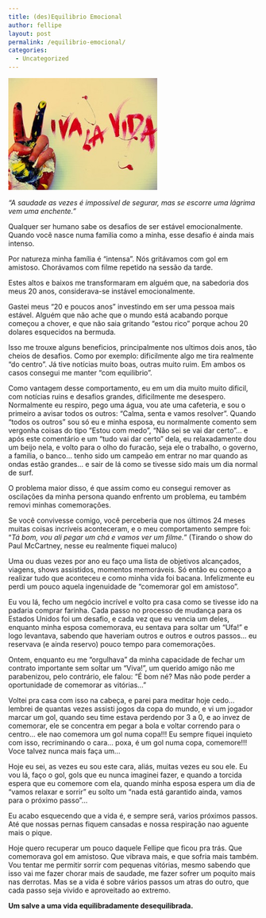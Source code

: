 ```yaml
---
title: (des)Equilibrio Emocional
author: fellipe
layout: post
permalink: /equilibrio-emocional/
categories:
  - Uncategorized
---
```

[<img class="size-medium wp-image-286 aligncenter" alt="viva" src="/img/posts/2014/10/viva-300x225.jpg" width="300" height="225" />][1]

*&#8220;A saudade as vezes é impossível de segurar, mas se escorre uma lágrima vem uma enchente.&#8221;*

Qualquer ser humano sabe os desafios de ser estável emocionalmente. Quando você nasce numa familia como a minha, esse desafio é ainda mais intenso.

Por natureza minha família é &#8220;intensa&#8221;. Nós gritávamos com gol em amistoso. Chorávamos com filme repetido na sessão da tarde.

Estes altos e baixos me transformaram em alguém que, na sabedoria dos meus 20 anos, considerava-se instável emocionalmente.

Gastei meus &#8220;20 e poucos anos&#8221; investindo em ser uma pessoa mais estável. Alguém que não ache que o mundo está acabando porque começou a chover, e que não saia gritando &#8220;estou rico&#8221; porque achou 20 dolares esquecidos na bermuda.

Isso me trouxe alguns beneficios, principalmente nos ultimos dois anos, tão cheios de desafios. Como por exemplo: dificilmente algo me tira realmente &#8220;do centro&#8221;. Já tive notícias muito boas, outras muito ruim. Em ambos os casos consegui me manter &#8220;com equilibrio&#8221;.

Como vantagem desse comportamento, eu em um dia muito muito dificil, com notícias ruins e desafios grandes, dificilmente me desespero. Normalmente eu respiro, pego uma água, vou ate uma cafeteria, e sou o primeiro a avisar todos os outros: &#8220;Calma, senta e vamos resolver&#8221;. Quando &#8220;todos os outros&#8221; sou só eu e minha esposa, eu normalmente comento sem vergonha coisas do tipo &#8220;Estou com medo&#8221;, &#8220;Não sei se vai dar certo&#8221;&#8230; e após este comentário e um &#8220;tudo vai dar certo&#8221; dela, eu relaxadamente dou um beijo nela, e volto para o olho do furacão, seja ele o trabalho, o governo, a familia, o banco&#8230; tenho sido um campeão em entrar no mar quando as ondas estão grandes&#8230; e sair de lá como se tivesse sido mais um dia normal de surf.

O problema maior disso, é que assim como eu consegui remover as oscilações da minha persona quando enfrento um problema, eu também removi minhas comemorações.

Se você convivesse comigo, você perceberia que nos últimos 24 meses muitas coisas incríveis aconteceram, e o meu comportamento sempre foi: &#8220;*Tá bom, vou ali pegar um chá e vamos ver um filme.*&#8221; (Tirando o show do Paul McCartney, nesse eu realmente fiquei maluco)

Uma ou duas vezes por ano eu faço uma lista de objetivos alcançados, viagens, shows assistidos, momentos memoráveis. Só então eu começo a realizar tudo que aconteceu e como minha vida foi bacana. Infelizmente eu perdi um pouco aquela ingenuidade de &#8220;comemorar gol em amistoso&#8221;.

Eu vou lá, fecho um negócio incrível e volto pra casa como se tivesse ido na padaria comprar farinha. Cada passo no processo de mudança para os Estados Unidos foi um desafio, e cada vez que eu vencia um deles, enquanto minha esposa comemorava, eu sentava para soltar um &#8220;Ufa!&#8221; e logo levantava, sabendo que haveriam outros e outros e outros passos&#8230; eu reservava (e ainda reservo) pouco tempo para comemorações.

Ontem, enquanto eu me &#8220;orgulhava&#8221; da minha capacidade de fechar um contrato importante sem soltar um &#8220;Viva!&#8221;, um querido amigo não me parabenizou, pelo contrário, ele falou: &#8220;É bom né? Mas não pode perder a oportunidade de comemorar as vitórias&#8230;&#8221;

Voltei pra casa com isso na cabeça, e parei para meditar hoje cedo&#8230; lembrei de quantas vezes assisti jogos da copa do mundo, e vi um jogador marcar um gol, quando seu time estava perdendo por 3 a 0, e ao invez de comemorar, ele se concentra em pegar a bola e voltar correndo para o centro&#8230; ele nao comemora um gol numa copa!!! Eu sempre fiquei inquieto com isso, recriminando o cara&#8230; poxa, é um gol numa copa, comemore!!! Voce talvez nunca mais faça um&#8230;

Hoje eu sei, as vezes eu sou este cara, aliás, muitas vezes eu sou ele. Eu vou lá, faço o gol, gols que eu nunca imaginei fazer, e quando a torcida espera que eu comemore com ela, quando minha esposa espera um dia de &#8220;vamos relaxar e sorrir&#8221; eu solto um &#8220;nada está garantido ainda, vamos para o próximo passo&#8221;&#8230;

Eu acabo esquecendo que a vida é, e sempre será, varios próximos passos. Até que nossas pernas fiquem cansadas e nossa respiração nao aguente mais o pique.

Hoje quero recuperar um pouco daquele Fellipe que ficou pra trás. Que comemorava gol em amistoso. Que vibrava mais, e que sofria mais também. Vou tentar me permitir sorrir com pequenas vitórias, mesmo sabendo que isso vai me fazer chorar mais de saudade, me fazer sofrer um poquito mais nas derrotas. Mas se a vida é sobre vários passos um atras do outro, que cada passo seja vivido e aproveitado ao extremo.

**Um salve a uma vida equilibradamente desequilibrada.**

 [1]: /img/posts/2014/10/viva.jpg